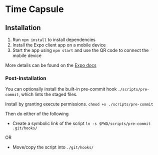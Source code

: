 # Time Capsule

## Installation
1. Run `npm install` to install dependencies
2. Install the Expo client app on a mobile device
3. Start the app using `npm start` and use the QR code to connect the mobile device

More details can be found on the [Expo docs](https://docs.expo.io/get-started/create-a-new-app/)

### Post-Installation

You can optionally install the built-in pre-commit hook `./scripts/pre-commit`, which lints the staged files.

Install by granting execute permissions. `chmod +x ./scripts/pre-commit`

Then do either of the following
*  Create a symbolic link of the script `ln -s $PWD/scripts/pre-commit .git/hooks/`

OR
* Move/copy the script into `./git/hooks/`
